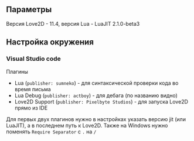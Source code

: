 
## Параметры 

Версия Love2D - 11.4, версия Lua - LuaJIT 2.1.0-beta3

## Настройка окружения

### Visual Studio code

Плагины
- Lua (``publisher: sumneko``) - для синтаксической проверки кода во время письма
- Lua Debug (``publisher: actboy``) - для дебага (по названию видно)
- Love2D Support (``publisher: Pixelbyte Studios``) - для запуска Love2D прямо из IDE

Для первых двух плагинов нужно в настройках указать версию jit (или LuaJIT), а в последнем путь к Love2D. Также на Windows нужно поменять ``Require Separator`` с ``.`` на ``/``


